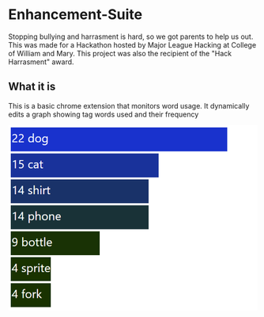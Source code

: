 # Enhancement-Suite
Stopping bullying and harrasment is hard, so we got parents to help us out. This was made for a Hackathon hosted by Major League Hacking at College of William and Mary. This project was also the recipient of the "Hack Harrasment" award.


## What it is
This is a basic chrome extension that monitors word usage. It dynamically edits a graph showing tag words used and their frequency

![alt tag](/images/pic.png)
